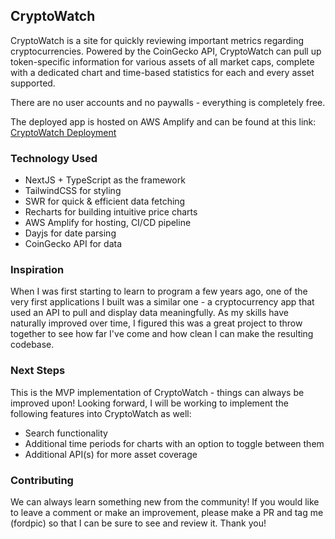 ## CryptoWatch

CryptoWatch is a site for quickly reviewing important metrics regarding cryptocurrencies. Powered by the CoinGecko API, CryptoWatch can pull up token-specific information for various assets of all market caps, complete with a dedicated chart and time-based statistics for each and every asset supported.

There are no user accounts and no paywalls - everything is completely free.

The deployed app is hosted on AWS Amplify and can be found at this link: [CryptoWatch Deployment](https://main.d1or44i85pw6f4.amplifyapp.com/)

### Technology Used

- NextJS + TypeScript as the framework
- TailwindCSS for styling
- SWR for quick & efficient data fetching
- Recharts for building intuitive price charts
- AWS Amplify for hosting, CI/CD pipeline
- Dayjs for date parsing
- CoinGecko API for data

### Inspiration

When I was first starting to learn to program a few years ago, one of the very first applications I built was a similar one - a cryptocurrency app that used an API to pull and display data meaningfully. As my skills have naturally improved over time, I figured this was a great project to throw together to see how far I've come and how clean I can make the resulting codebase.

### Next Steps

This is the MVP implementation of CryptoWatch - things can always be improved upon! Looking forward, I will be working to implement the following features into CryptoWatch as well:

- Search functionality
- Additional time periods for charts with an option to toggle between them
- Additional API(s) for more asset coverage

### Contributing

We can always learn something new from the community! If you would like to leave a comment or make an improvement, please make a PR and tag me (fordpic) so that I can be sure to see and review it. Thank you!

